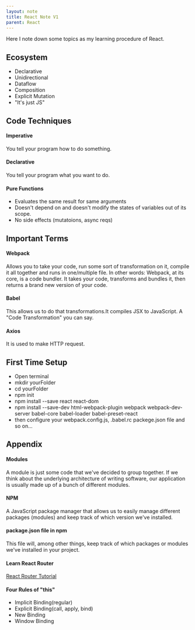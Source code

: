 ```yaml
---
layout: note
title: React Note V1
parent: React
---
```


Here I note down some topics as my learning procedure of React.

## Ecosystem

- Declarative
- Unidirectional
- Dataflow
- Composition
- Explicit Mutation
- "It's just JS"

## Code Techniques

#### Imperative

You tell your program how to do something.

#### Declarative

You tell your program what you want to do.

#### Pure Functions

- Evaluates the same result for same arguments
- Doesn't depend on and doesn't modify the states of variables out of its scope.
- No side effects (mutatoions, async reqs)

## Important Terms

#### Webpack

Allows you to take your code, run some sort of transformation on it, compile it all together and runs in one/multiple file.
In other words: Webpack, at its core, is a code bundler. It takes your code, transforms and bundles it, then returns a brand new version of your code.

#### Babel

This allows us to do that transformations.It compiles JSX to JavaScript.
A "Code Transformation" you can say.

#### Axios

It is used to make HTTP request.

## First Time Setup

- Open terminal
- mkdir yourFolder
- cd yourFolder
- npm init
- npm install --save react react-dom
- npm install --save-dev html-webpack-plugin webpack webpack-dev-server babel-core babel-loader babel-preset-react
- then configure your webpack.config.js, .babel.rc packege.json file and so on...

## Appendix

#### Modules

A module is just some code that we've decided to group together.
If we think about the underlying architecture of writing software, our application is usually made up of a bunch of different modules.

#### NPM

A JavaScript package manager that allows us to easily manage different packages (modules) and keep track of which version we've installed.

#### package.json file in npm

This file will, among other things, keep track of which packages or modules we've installed in your project.

#### Learn React Router

[React Router Tutorial](https://github.com/reactjs/react-router-tutorial)

#### Four Rules of "this"

- Implicit Binding(regular)
- Explicit Binding(call, apply, bind)
- New Binding
- Window Binding
